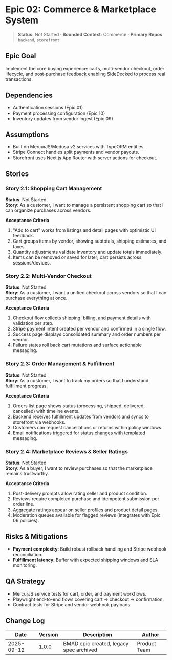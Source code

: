 # Epic 02: Commerce & Marketplace System

> **Status**: Not Started · **Bounded Context**: Commerce · **Primary Repos**: `backend`, `storefront`

## Epic Goal
Implement the core buying experience: carts, multi-vendor checkout, order lifecycle, and post-purchase feedback enabling SideDecked to process real transactions.

## Dependencies
- Authentication sessions (Epic 01)
- Payment processing configuration (Epic 10)
- Inventory updates from vendor ingest (Epic 09)

## Assumptions
- Built on MercurJS/Medusa v2 services with TypeORM entities.
- Stripe Connect handles split payments and vendor payouts.
- Storefront uses Next.js App Router with server actions for checkout.

## Stories

### Story 2.1: Shopping Cart Management
**Status**: Not Started  
**Story**: As a customer, I want to manage a persistent shopping cart so that I can organize purchases across vendors.

**Acceptance Criteria**
1. "Add to cart" works from listings and detail pages with optimistic UI feedback.
2. Cart groups items by vendor, showing subtotals, shipping estimates, and taxes.
3. Quantity adjustments validate inventory and update totals immediately.
4. Items can be removed or saved for later; cart persists across sessions/devices.

### Story 2.2: Multi-Vendor Checkout
**Status**: Not Started  
**Story**: As a customer, I want a unified checkout across vendors so that I can purchase everything at once.

**Acceptance Criteria**
1. Checkout flow collects shipping, billing, and payment details with validation per step.
2. Stripe payment intent created per vendor and confirmed in a single flow.
3. Success page displays consolidated summary and order numbers per vendor.
4. Failure states roll back cart mutations and surface actionable messaging.

### Story 2.3: Order Management & Fulfillment
**Status**: Not Started  
**Story**: As a customer, I want to track my orders so that I understand fulfillment progress.

**Acceptance Criteria**
1. Orders list page shows status (processing, shipped, delivered, cancelled) with timeline events.
2. Backend receives fulfillment updates from vendors and syncs to storefront via webhooks.
3. Customers can request cancellations or returns within policy windows.
4. Email notifications triggered for status changes with templated messaging.

### Story 2.4: Marketplace Reviews & Seller Ratings
**Status**: Not Started  
**Story**: As a buyer, I want to review purchases so that the marketplace remains trustworthy.

**Acceptance Criteria**
1. Post-delivery prompts allow rating seller and product condition.
2. Reviews require completed purchase and idempotent submission per order line.
3. Aggregate ratings appear on seller profiles and product detail pages.
4. Moderation queues available for flagged reviews (integrates with Epic 06 policies).

## Risks & Mitigations
- **Payment complexity**: Build robust rollback handling and Stripe webhook reconciliation.
- **Fulfillment latency**: Buffer with expected shipping windows and SLA monitoring.

## QA Strategy
- MercurJS service tests for cart, order, and payment workflows.
- Playwright end-to-end flows covering cart → checkout → confirmation.
- Contract tests for Stripe and vendor webhook payloads.

## Change Log
| Date       | Version | Description                              | Author            |
|------------|---------|------------------------------------------|-------------------|
| 2025-09-12 | 1.0.0   | BMAD epic created, legacy spec archived  | Product Team      |
